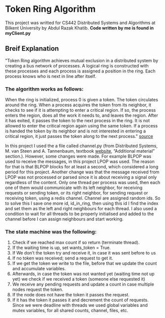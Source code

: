# Token Ring Algorithm
This project was writted for CS442 Distributed Systems and Algorithms at Bilkent University by Abdul Razak Khatib. 
**Code written by me is found in myClient.py**

## Breif Explanation
"Token Ring algorithm achieves mutual exclusion in a distributed system by creating a bus network of processes. A logical ring is constructed with these processes and each process is assigned a position in the ring. Each process knows who is next in line after itself.

### The algorithm works as follows:
When the ring is initialized, process 0 is given a token. The token circulates around the ring. When a process acquires the token from its neighbor, it checks to see if it is attempting to enter a critical region. If so, the process enters the region, does all the work it needs to, and leaves the region. After it has exited, it passes the token to the next process in the ring. It is not allowed to enter the critical region again using the same token. If a process is handed the token by its neighbor and is not interested in entering a critical region, it just passes the token along to the next process."
[source](https://denninginstitute.com/workbenches/token/token.html#:~:text=The%20algorithm%20works%20as%20follows,to%20enter%20a%20critical%20region.)

In this project I used the a file called channel.py (from Distributed Systems, M. van Steen and A. Tannenbaum, textbook [website](https://www.distributed-systems.net/index.php/books/ds3/), “Additional material” section.). However, some changes were made. For example BLPOP was used to receive the messages, in this project LPOP was used. The reason for that is that BLPOP blocks for at least a second, which considered a long period for this project. Another change was that the message received from LPOP was not processed or parsed since it is about receiving a signal only regardless of the content.
Only one thread per process was used, then each one of them would communicate with its left neighbor, for receiving requests or sending token, or its right neighbor, for sending request or receiving token, using a redis channel.
Channel are assigned random ids. So to solve this I save one more id, id_in_ring, then using this id I find the index and set them as the left and right neighbours for each thread. I also used a condition to wait for all threads to
be properly initialised and added to the channel before I can assign neighbours and start working.
### The state machine was the following:
1. Check if we reached max count if so return (terminate thread).
2. If the waiting time is up, set wants_token = True.
3. If We don’t the token try and receive it, in case it was sent before to us
4. If no token was received; send a request to get it.
5. If we get the token we write to the file, before that we update the count and accumulate variables.
6. Afterwards, in case the token was not wanted yet (waiting time not up yet) we check if we received a token (someone else requested it)
7. We receive any pending requests and update a count in case multiple nodes request the token.
8. If the node does not have the token it passes the request.
9. If it has the token it passes it and decrement the count of requests.
Since we were deadline with threads we used global variables and mutex variables, for all shared counts, channel, files, etc.


